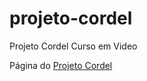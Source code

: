 # projeto-cordel
 Projeto Cordel Curso em Video
 
 <p>Página do <a href="https://derekesper.github.io/projeto-cordel/">Projeto Cordel</a></p>
